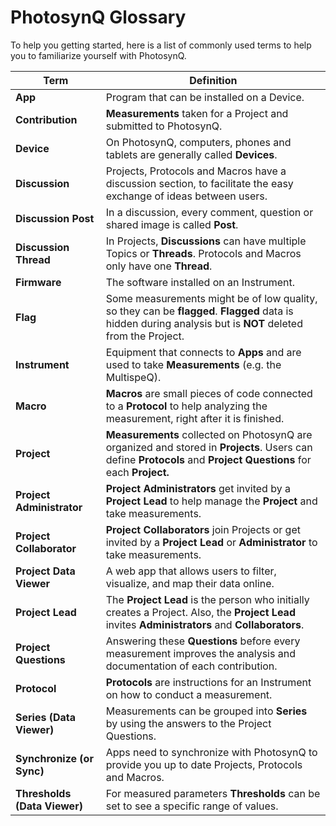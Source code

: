 # PhotosynQ Glossary

To help you getting started, here is a list of commonly used terms to help you to familiarize yourself with PhotosynQ.

| Term | Definition |
|------|------------|
| **App** | Program that can be installed on a Device. |
| **Contribution** | **Measurements** taken for a Project and submitted to PhotosynQ. |
| **Device** | On PhotosynQ, computers, phones and tablets are generally called **Devices**. |
| **Discussion** | Projects, Protocols and Macros have a discussion section, to facilitate the easy exchange of ideas between users. |
| **Discussion Post** | In a discussion, every comment, question or shared image is called **Post**. |
| **Discussion Thread** | In Projects, **Discussions** can have multiple Topics or **Threads**. Protocols and Macros only have one **Thread**. |
| **Firmware** | The software installed on an Instrument. |
| **Flag** | Some measurements might be of low quality, so they can be **flagged**. **Flagged** data is hidden during analysis but is **NOT** deleted from the Project. |
| **Instrument** | Equipment that connects to **Apps** and are used to take **Measurements** (e.g. the MultispeQ). |
| **Macro** | **Macros** are small pieces of code connected to a **Protocol** to help analyzing the measurement, right after it is finished. |
| **Project** | **Measurements** collected on PhotosynQ are organized and stored in **Projects**. Users can define **Protocols** and **Project Questions** for each **Project.**  |
| **Project Administrator** | **Project Administrators** get invited by a **Project Lead** to help manage the **Project** and take measurements. |
| **Project Collaborator** | **Project Collaborators** join Projects or get invited by a **Project Lead** or **Administrator** to take measurements. |
| **Project Data Viewer** | A web app that allows users to filter, visualize, and map their data online.  |
| **Project Lead** | The **Project Lead** is the person who initially creates a Project. Also, the **Project Lead** invites **Administrators** and **Collaborators**. |
| **Project Questions** | Answering these **Questions** before every measurement improves the analysis and documentation of each contribution. |
| **Protocol** | **Protocols** are instructions for an Instrument on how to conduct a measurement. |
| **Series (Data Viewer)** | Measurements can be grouped into **Series** by using the answers to the Project Questions. |
| **Synchronize (or Sync)** | Apps need to synchronize with PhotosynQ to provide you up to date Projects, Protocols and Macros. |
| **Thresholds (Data Viewer)** | For measured parameters **Thresholds** can be set to see a specific range of values. |
